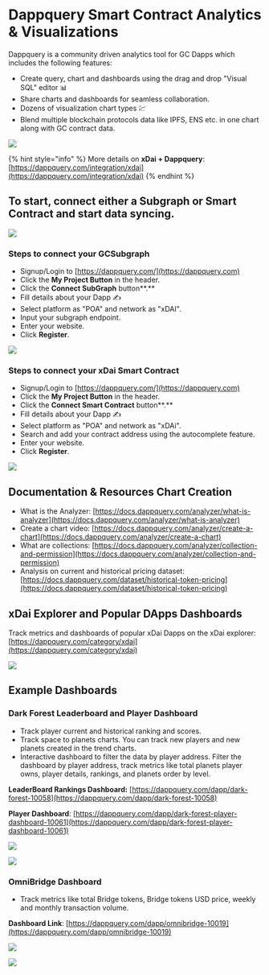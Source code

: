 # Dappquery Smart Contract Analytics & Visualizations

Dappquery is a community driven analytics tool for GC Dapps which includes the following features:

* Create query, chart and dashboards using the drag and drop "Visual SQL" editor 📊
* Share charts and dashboards  for seamless collaboration.
* Dozens of visualization chart types 💹
* Blend multiple blockchain protocols data like IPFS, ENS etc. in one chart along with GC contract data.

![](<../../.gitbook/assets/image (8).png>)

{% hint style="info" %}
More details on **xDai + Dappquery**: [https://dappquery.com/integration/xdai](https://dappquery.com/integration/xdai)
{% endhint %}

## To start, connect either a Subgraph or Smart Contract and start data syncing.

![](../../.gitbook/assets/analyze1.png)

### Steps to connect your GCSubgraph

* Signup/Login to [https://dappquery.com/](https://dappquery.com)
* Click the **My Project Button** in the header.
* Click the **Connect SubGraph** button**.**
* Fill details about your Dapp ✍️
* Select platform as "POA" and network as "xDAI".
* Input your subgraph endpoint.
* Enter your website.
* Click **Register**.

![](<../../.gitbook/assets/image (9).png>)

### Steps to connect your xDai Smart Contract

* Signup/Login to [https://dappquery.com/](https://dappquery.com)
* Click the **My Project Button** in the header.
* Click the **Connect Smart Contract** button**.**
* Fill details about your Dapp ✍️
* Select platform as "POA" and network as "xDAi".
* Search and add your contract address using the autocomplete feature.
* Enter your website.
* Click **Register**.

![](../../.gitbook/assets/img2.png)

## Documentation & Resources Chart Creation

* What is the Analyzer: [https://docs.dappquery.com/analyzer/what-is-analyzer](https://docs.dappquery.com/analyzer/what-is-analyzer)
* Create a chart video: [https://docs.dappquery.com/analyzer/create-a-chart](https://docs.dappquery.com/analyzer/create-a-chart)
* What are collections: [https://docs.dappquery.com/analyzer/collection-and-permission](https://docs.dappquery.com/analyzer/collection-and-permission)
* Analysis on current and historical pricing dataset: [https://docs.dappquery.com/dataset/historical-token-pricing](https://docs.dappquery.com/dataset/historical-token-pricing)

## xDai Explorer and Popular DApps Dashboards

Track metrics and dashboards of popular xDai Dapps on the xDai explorer: [https://dappquery.com/category/xdai](https://dappquery.com/category/xdai)

![](<../../.gitbook/assets/image (9) (2).png>)

## **Example** Dashboards

### **Dark Forest Leaderboard and Player Dashboard**

* Track player current and historical ranking and scores.
* Track space to planets charts. You can track new players and new planets created in the trend charts.
* Interactive dashboard to filter the data by player address. Filter the dashboard by player address, track metrics like total planets player owns, player details, rankings, and planets order by level.

**LeaderBoard Rankings Dashboard:** [https://dappquery.com/dapp/dark-forest-10058](https://dappquery.com/dapp/dark-forest-10058)

**Player Dashboard**: [https://dappquery.com/dapp/dark-forest-player-dashboard-10061](https://dappquery.com/dapp/dark-forest-player-dashboard-10061)

![](<../../.gitbook/assets/image (10).png>)

![](<../../.gitbook/assets/image (11).png>)

### **OmniBridge Dashboard**

* Track metrics like total Bridge tokens, Bridge tokens USD price, weekly and monthly transaction volume.

**Dashboard Link**: [https://dappquery.com/dapp/omnibridge-10019](https://dappquery.com/dapp/omnibridge-10019)

![](<../../.gitbook/assets/image (12).png>)

![](<../../.gitbook/assets/image (14).png>)



